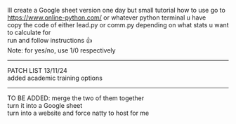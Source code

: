 Ill create a Google sheet version one day but
small tutorial how to use
go to https://www.online-python.com/ or whatever python terminal u have  
copy the code of either lead.py or comm.py depending on what stats u want to calculate for  
run and follow instructions 👍   
Note: for yes/no, use 1/0 respectively 
__________________________________________
PATCH LIST
13/11/24  
added academic training options







__________________________________________
TO BE ADDED:
merge the two of them together  
turn it into a Google sheet  
turn into a website and force natty to host for me 
